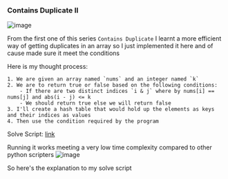 <h3> Contains Duplicate II </h3>

![image](https://github.com/h4ckyou/h4ckyou.github.io/assets/127159644/4422d344-3dfa-458c-8e08-02335c965cf8)

From the first one of this series `Contains Duplicate` I learnt a more efficient way of getting duplicates in an array so I just implemented it here and of cause made sure it meet the conditions

Here is my thought process:

```
1. We are given an array named `nums` and an integer named `k`
2. We are to return true or false based on the following conditions:
	- If there are two distinct indices `i & j` where by nums[i] == nums[j] and abs(i - j) <= k
	- We should return true else we will return false
3. I'll create a hash table that would hold up the elements as keys and their indices as values
4. Then use the condition required by the program
```

Solve Script: [link]()

Running it works meeting a very low time complexity compared to other python scripters
![image](https://github.com/h4ckyou/h4ckyou.github.io/assets/127159644/260ee4ce-db35-409c-9860-bf6e05b85fa3)

So here's the explanation to my solve script
